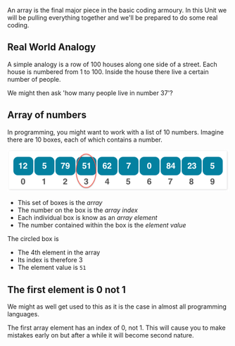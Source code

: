 An array is the final major piece in the basic coding armoury. In this Unit we will be pulling everything together and we'll be prepared to do some real coding.

## Real World Analogy
A simple analogy is a row of 100 houses along one side of a street. Each house is numbered from 1 to 100. Inside the house there live a certain number of people.

We might then ask 'how many people live in number 37'?

## Array of numbers
In programming, you might want to work with a list of 10 numbers. Imagine there are 10 boxes, each of which contains a number.

![](.guides/img/1d-array.png)

- This set of boxes is the *array*
- The number on the box is the *array index*
- Each individual box is know as an *array element*
- The number contained within the box is the *element value*

The circled box is

- The 4th element in the array
- Its index is therefore 3
- The element value is `51`

## The first element is 0 not 1
We might as well get used to this as it is the case in almost all programming languages.

The first array element has an index of 0, not 1. This will cause you to make mistakes early on but after a while it will become second nature.

